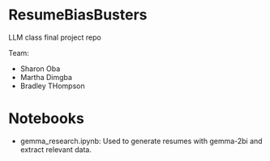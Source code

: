 # ResumeBiasBusters
LLM class final project repo

Team:
- Sharon Oba
- Martha Dimgba
- Bradley THompson

# Notebooks

- gemma_research.ipynb: Used to generate resumes with gemma-2bi and extract relevant data.
